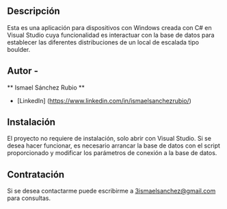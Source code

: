 ## Descripción

Esta es una aplicación para dispositivos con Windows creada con C# en Visual Studio cuya funcionalidad es interactuar con la base de datos para establecer las diferentes distribuciones de un local de escalada tipo boulder.

## Autor -
** Ismael Sánchez Rubio **
* [LinkedIn] (https://www.linkedin.com/in/ismaelsanchezrubio/)

## Instalación
El proyecto no requiere de instalación, solo abrir con Visual Studio.
Si se desea hacer funcionar, es necesario arrancar la base de datos con el script proporcionado y modificar los parámetros de conexión a la base de datos.

## Contratación
Si se desea contactarme puede escribirme a 3ismaelsanchez@gmail.com para consultas.
